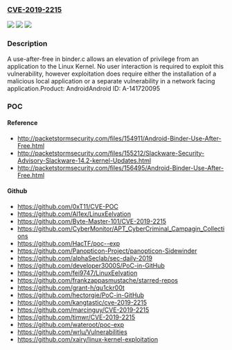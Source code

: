 ### [CVE-2019-2215](https://cve.mitre.org/cgi-bin/cvename.cgi?name=CVE-2019-2215)
![](https://img.shields.io/static/v1?label=Product&message=Android&color=blue)
![](https://img.shields.io/static/v1?label=Version&message=n%2Fa&color=blue)
![](https://img.shields.io/static/v1?label=Vulnerability&message=Elevation%20of%20privilege&color=brighgreen)

### Description

A use-after-free in binder.c allows an elevation of privilege from an application to the Linux Kernel. No user interaction is required to exploit this vulnerability, however exploitation does require either the installation of a malicious local application or a separate vulnerability in a network facing application.Product: AndroidAndroid ID: A-141720095

### POC

#### Reference
- http://packetstormsecurity.com/files/154911/Android-Binder-Use-After-Free.html
- http://packetstormsecurity.com/files/155212/Slackware-Security-Advisory-Slackware-14.2-kernel-Updates.html
- http://packetstormsecurity.com/files/156495/Android-Binder-Use-After-Free.html

#### Github
- https://github.com/0xT11/CVE-POC
- https://github.com/Al1ex/LinuxEelvation
- https://github.com/Byte-Master-101/CVE-2019-2215
- https://github.com/CyberMonitor/APT_CyberCriminal_Campagin_Collections
- https://github.com/HacTF/poc--exp
- https://github.com/Panopticon-Project/panopticon-Sidewinder
- https://github.com/alphaSeclab/sec-daily-2019
- https://github.com/developer3000S/PoC-in-GitHub
- https://github.com/fei9747/LinuxEelvation
- https://github.com/frankzappasmustache/starred-repos
- https://github.com/grant-h/qu1ckr00t
- https://github.com/hectorgie/PoC-in-GitHub
- https://github.com/kangtastic/cve-2019-2215
- https://github.com/marcinguy/CVE-2019-2215
- https://github.com/timwr/CVE-2019-2215
- https://github.com/wateroot/poc-exp
- https://github.com/wrlu/Vulnerabilities
- https://github.com/xairy/linux-kernel-exploitation

